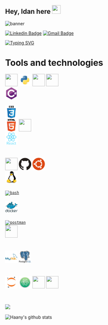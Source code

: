 ## Hey, Idan here <img src="https://media.giphy.com/media/hvRJCLFzcasrR4ia7z/giphy.gif" width="28px" height="28px">

![banner](https://user-images.githubusercontent.com/65775948/178121332-5598ad12-b184-4468-812a-4e50239fb46e.png)



[![Linkedin Badge](https://img.shields.io/badge/-IdanHorovitz-blue?style=flat-square&logo=Linkedin&logoColor=white&link=https://www.linkedin.com/in/idan-horovitz-14224921a/)](https://www.linkedin.com/in/idan-horovitz-14224921a/) [![Gmail Badge](https://img.shields.io/badge/-idanhh55@gmail.com-c14438?style=flat-square&logo=Gmail&logoColor=white&link=mailto:asterp04@gmail.com)](mailto:idanhh55@gmail.com)

[![Typing SVG](https://readme-typing-svg.herokuapp.com?duration=3000&center=true&width=450&lines=Welcome+to+my+Github+Page!;I'm+Idan+Horovitz+:D)](https://git.io/typing-svg)


# Tools and technologies

<code><img height="40" width="40" src="https://images.vexels.com/media/users/3/166401/isolated/preview/b82aa7ac3f736dd78570dd3fa3fa9e24-java-programming-language-icon-by-vexels.png"></code>
<code><img height="40" width="40" src="https://raw.githubusercontent.com/github/explore/80688e429a7d4ef2fca1e82350fe8e3517d3494d/topics/python/python.png"></code>
<code><img height="40" width="40" src="https://www.naveedashfaq.me/img/c++.png"></code>
<code><img height="40" width="40" src="https://cdn.iconscout.com/icon/free/png-512/c-programming-569564.png"></code>
<code><a href="https://www.w3schools.com/cs/" target="_blank"> <img src="https://raw.githubusercontent.com/devicons/devicon/master/icons/csharp/csharp-original.svg" alt="csharp" width="40" height="40"/> </a></code>
<code><a href="https://www.w3schools.com/css/" target="_blank"> <img src="https://raw.githubusercontent.com/devicons/devicon/master/icons/css3/css3-original-wordmark.svg" alt="css3" width="40" height="40"/> </a></code>
<code><img height="40" width="40" src="https://raw.githubusercontent.com/github/explore/80688e429a7d4ef2fca1e82350fe8e3517d3494d/topics/html/html.png"></code>
<code><img height="40" width="40" src="https://user-images.githubusercontent.com/65775948/178122760-5eee1f51-be3f-4fe9-a628-d2524aff9089.png"></code>
<code><a href="https://reactjs.org/" target="_blank"> <img src="https://raw.githubusercontent.com/devicons/devicon/master/icons/react/react-original-wordmark.svg" alt="react" width="40" height="40"/> </a></code>


#

<code><img height="40" width="40" src="https://upload.wikimedia.org/wikipedia/commons/thumb/3/3f/Git_icon.svg/1024px-Git_icon.svg.png"></code>
<code><img height="40" width="40" src="https://raw.githubusercontent.com/github/explore/80688e429a7d4ef2fca1e82350fe8e3517d3494d/topics/github-api/github-api.png"></code>
<code><img height="40" width="40" src="https://raw.githubusercontent.com/github/explore/80688e429a7d4ef2fca1e82350fe8e3517d3494d/topics/ubuntu/ubuntu.png"></code>
<code> <a href="https://www.linux.org/" target="_blank"> <img src="https://raw.githubusercontent.com/devicons/devicon/master/icons/linux/linux-original.svg" alt="linux" width="40" height="40"/> </a></code>
<code><a href="https://www.gnu.org/software/bash/" target="_blank"> <img src="https://www.vectorlogo.zone/logos/gnu_bash/gnu_bash-icon.svg" alt="bash" width="40" height="40"/> </a></code>
<code><a href="https://www.docker.com/" target="_blank"> <img src="https://raw.githubusercontent.com/devicons/devicon/master/icons/docker/docker-original-wordmark.svg" alt="docker" width="40" height="40"/> </a></code>
<code><a href="https://postman.com" target="_blank"> <img src="https://www.vectorlogo.zone/logos/getpostman/getpostman-icon.svg" alt="postman" width="40" height="40"/> </a></code>
<code><img height="40" width="40" src="https://user-images.githubusercontent.com/65775948/178122600-2ccb2340-0432-4ac6-87dd-0b4d3b50156f.png"></code>


#


<code><img height="40" width="40" src="https://raw.githubusercontent.com/devicons/devicon/master/icons/mysql/mysql-original-wordmark.svg"></code>
<code><img height="40" width="40" src="https://raw.githubusercontent.com/devicons/devicon/master/icons/postgresql/postgresql-original-wordmark.svg" alt="postgresql"></code>

#

<code><img height="40" width="40" src="https://raw.githubusercontent.com/github/explore/80688e429a7d4ef2fca1e82350fe8e3517d3494d/topics/jupyter-notebook/jupyter-notebook.png"></code>
<code><img height="40" width="40" src="https://raw.githubusercontent.com/github/explore/80688e429a7d4ef2fca1e82350fe8e3517d3494d/topics/atom/atom.png"></code>
<code><img height="40" width="40" src="https://user-images.githubusercontent.com/65775948/178122448-8a2269e9-d4f5-4260-a392-29c4cd7c861e.png"></code>
<code><img height="40" width="40" src="https://user-images.githubusercontent.com/65775948/178122482-612ffe8a-fa96-4db7-99bf-a9da660b35ff.png"></code>



<br>
<br>



<img src = "https://github-readme-stats.vercel.app/api/top-langs/?username=idanhoro&layout=compact">



![Haany's github stats](https://github-readme-stats.vercel.app/api?username=idanhoro&show_icons=true&hide=[%22issues%22])
 
 
